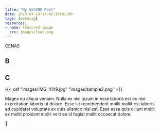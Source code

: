 ```yaml
---
title: "My SECOND Post"
date: 2023-04-19T14:02:28+01:00
tags: [metatag]
resources:
- name: featured-image
  src: images/feat.png
---
```

CENAS

## B

## C

{{< cef "images/IMG_4149.jpg"  "images/sample2.png" >}}

Magna eu aliqua veniam. Nulla ex nisi ipsum in esse laboris est eu nisi exercitation laboris ut dolore. Esse sit reprehenderit mollit mollit est laboris ad cupidatat voluptate ex duis ullamco nisi est. Esse esse quis cillum mollit ex mollit proident mollit velit ea id fugiat mollit occaecat dolore.

:poop: